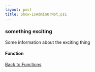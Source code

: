 ```yaml
---
layout: post
title: Show-IsAdminOrNot.ps1
---
```


### something exciting

Some information about the exciting thing

#### Function

<script async src="https://gist-it.appspot.com/github.com/BanterBoy/scripts-blog/blob/master/PowerShell/functions/Show-IsAdminOrNot.ps1"></script>

<a href="/menu/_pages/functions.html">Back to Functions</a>
